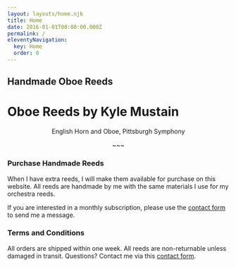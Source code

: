 ```yaml
---
layout: layouts/home.njk
title: Home
date: 2016-01-01T00:00:00.000Z
permalink: /
eleventyNavigation:
  key: Home
  order: 0
---
```

<section class="hero" style="background-image: url('/static/img/reed-placeholder.jpg')">
	<h1>Handmade Oboe Reeds</h1>
</section>


# Oboe Reeds by Kyle Mustain

<div class="home-intro">
<p style="text-align:center;">English Horn and Oboe, Pittsburgh Symphony</p>
<p style="text-align:center;">~~~</p>
</div>

<div class="home-description">

### Purchase Handmade Reeds

When I have extra reeds, I will make them available for purchase on this website. All reeds are handmade by me with the same materials I use for my orchestra reeds. 

If you are interested in a monthly subscription, please use the <a href="https://www.mustainreeds.com/contact/">contact form</a> to send me a message.
</div>

<!-- <div class="reed-image">
<img src="/static/img/reed-placeholder.jpg" alt="Handmade oboe reed">
</div>

<div class="paypal-button">
<form action="https://www.paypal.com/cgi-bin/webscr" method="post" target="_top">
<input type="hidden" name="cmd" value="_s-xclick">
<input type="hidden" name="hosted_button_id" value="WUB2H8Q26YSC2">
<input type="image" src="https://www.paypalobjects.com/en_US/i/btn/btn_buynowCC_LG.gif" border="0" name="submit" alt="PayPal - The safer, easier way to pay online!">
<img alt="" border="0" src="https://www.paypalobjects.com/en_US/i/scr/pixel.gif" width="1" height="1">
</form>
</div>

<div class="terms"> -->

### Terms and Conditions

All orders are shipped within one week.
All reeds are non-returnable unless damaged in transit.
Questions? Contact me via this <a href="https://www.mustainreeds.com/contact/">contact form</a>.

</div>

